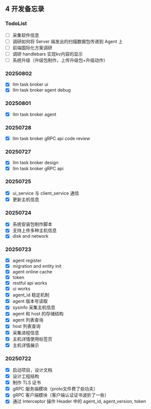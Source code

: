 ## 4 开发备忘录
### TodoList
- [ ] 采集软件信息
- [ ] 调研如何将 Server 端发出的扫描数据包传递到 Agent 上
- [ ] 前端国际化方案调研
- [ ] 调研 handlebars 实现kv内容的显示
- [ ] 系统升级（升级包制作，上传升级包+升级动作）
### 20250802
- [x] llm task broker ui
- [x] llm task broker agent debug
### 20250801
- [x] llm task broker agent
### 20250728
- [x] llm task broker gRPC api code review
### 20250727
- [x] llm task broker design
- [x] llm task broker gRPC api
### 20250725
- [x] ui_service 与 client_service 通信
- [x] 更新主机信息
### 20250724
- [x] 系统安装包制作脚本
- [x] 支持上传多种主机信息
- [x] disk and network
### 20250723
- [x] agent register
- [x] migration and entity init
- [x] agent online cache
- [x] token
- [x] restful api works
- [x] ui works
- [x] agent_id 稳定机制
- [x] agent 版本号读取
- [x] sysinfo 采集主机信息
- [x] agent 和 host 的存储结构
- [x] agent 列表查询
- [x] host 列表查询
- [x] 采集进程信息
- [x] 主机详情使用标签页
- [x] 主机详情展示
### 20250722
- [x] 启动项目，设计文档
- [x] 设计工程结构
- [x] 制作 TLS 证书
- [x] gRPC 服务端模块（proto文件费了些功夫）
- [x] gRPC 客户端模块（客户端认证证书波折了一些）
- [x] 通过 Interceptor 操作 Header 中的 agent_id, agent_version, token
